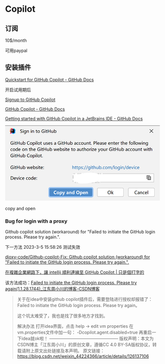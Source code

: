 # Copilot

## 订阅

10$/month

可用paypal

## 安装插件

[Quickstart for GitHub Copilot \- GitHub Docs](https://docs.github.com/en/copilot/quickstart)

开启试用期后

[Signup to GitHub Copilot](https://github.com/github-copilot/signup/settings)

[GitHub Copilot \- GitHub Docs](https://docs.github.com/zh/copilot)

[Getting started with GitHub Copilot in a JetBrains IDE \- GitHub Docs](https://docs.github.com/zh/copilot/getting-started-with-github-copilot/getting-started-with-github-copilot-in-a-jetbrains-ide)

![image-20230305142345529](img/image-20230305142345529.png)

copy  and open

### Bug for login with a proxy

Github copilot solution (workaround) for "Failed to initiate the GitHub login process. Please try again.".

下一方法 2023-3-5 15:58:26 测试失效

[djoxy\-code/Github\-copilot\-Fix: Github copilot solution \(workaround\) for "Failed to initiate the GitHub login process\. Please try again\."\.](https://github.com/djoxy-code/Github-copilot-Fix)

[在複雜企業網路下，讓 intellij 順利連線至 GitHub Copilot \| 只是個打字的](https://blog.typeart.cc/signin-copilot-in-intellij-in-company-network/)

该方法成功：[Failed to initiate the GitHub login process. Please try again(1.1.28.1744)_江东周小川的博客-CSDN博客](https://blog.csdn.net/weixin_44224366/article/details/126137106)

>   关于在idea中安装github copilot插件后，需要登陆进行授权却报错了：
>   Failed to initiate the GitHub login process. Please try again。
>
>   这个坑太难受了，我也是找了很多地方才找到。
>
>   解决办法
>   打开idea界面，点击
>   help -> edit vm properties
>   在vm.properties文件中加一句：
>   -Dcopilot.agent.disabled=true
>   再重启一下idea就ok啦！
>   ————————————————
>   版权声明：本文为CSDN博主「江东周小川」的原创文章，遵循CC 4.0 BY-SA版权协议，转载请附上原文出处链接及本声明。
>   原文链接：https://blog.csdn.net/weixin_44224366/article/details/126137106